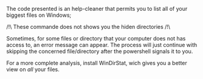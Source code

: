 The code presented is an help-cleaner that permits you to list all of your biggest files on Windows;

/!\ These commande does not shows you the hiden directories /!\

Sometimes, for some files or directory that your computer does not has access to, an error message can appear. The process will just continue with skipping the concerned file/directory after the powershell signals it to you.

For a more complete analysis, install WinDirStat, wich gives you a better view on *all* your files.
